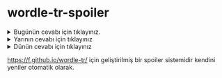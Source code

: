 # wordle-tr-spoiler

<details>
  <summary>Bugünün cevabı için tıklayınız.</summary>
  <br>
    <b> sakal </b>
</details>

<details>
  <summary>Yarının cevabı için tıklayınız</summary>
  <br>
   <b> soğan </b>
</details>

<details>
  <summary>Dünün cevabı için tıklayınız </summary>
  <br>
  <b> dolar </b>
</details>

https://f.github.io/wordle-tr/ için geliştirilmiş bir spoiler sistemidir kendini yeniler otomatik olarak.

